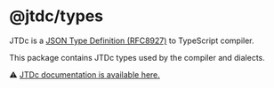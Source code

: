 # @jtdc/types

JTDc is a [JSON Type Definition (RFC8927)](https://jsontypedef.com/) to TypeScript compiler.

This package contains JTDc types used by the compiler and dialects.

⚠️ [JTDc documentation is available here.](https://github.com/smikhalevski/jtdc)
